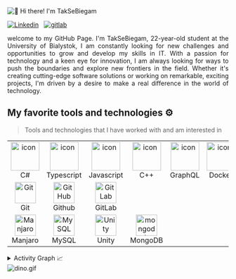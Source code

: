 <img src="https://raw.githubusercontent.com/TakSeBiegam/TakSeBiegam/main/TakSeBiegamIntro.gif" alt="👋 Hi there! I'm TakSeBiegam" title="👋 Hi there! I'm TakSeBiegam"/>

<div align="justify">

[![Linkedin](https://img.shields.io/badge/TakSeBiegam-%231DA1F2.svg?style=for-the-badge&logo=Linkedin&logoColor=white)](https://www.linkedin.com/in/arkadiusz-kurylo/)&nbsp;&nbsp;
[![gitlab](https://img.shields.io/badge/TakSeBiegam-330F63?style=for-the-badge&logo=github&logoColor=white)](https://github.com/TakSeBiegam/)

 
</div>  
<p align="justify"> 
welcome to my GitHub Page. I'm TakSeBiegam, 22-year-old student at the University of Bialystok, I am constantly looking for new challenges and opportunities to grow and develop my skills in IT. With a passion for technology and a keen eye for innovation, I am always looking for ways to push the boundaries and explore new frontiers in the field. Whether it's creating cutting-edge software solutions or working on remarkable, exciting projects, I'm driven by a desire to make a real difference in the world of technology.
 

</p>

## My favorite tools and technologies ⚙️ 

> Tools and technologies that I have worked with and am interested in

<table>
  <tr>
    <td align="center" width="96">
        <img src="https://techstack-generator.vercel.app/csharp-icon.svg" alt="icon" width="65" height="65" />
      <br>C#
    </td>
    <td align="center" width="96">
        <img src="https://techstack-generator.vercel.app/ts-icon.svg" alt="icon" width="65" height="65" />
      <br>Typescript
    </td>
    <td align="center" width="96">
        <img src="https://techstack-generator.vercel.app/js-icon.svg" alt="icon" width="65" height="65" />
      <br>Javascript
    </td>
    <td align="center" width="96">
        <img src="https://techstack-generator.vercel.app/cpp-icon.svg" alt="icon" width="65" height="65" />
      <br>C++
    <td align="center" width="96">
        <img src="https://techstack-generator.vercel.app/graphql-icon.svg" alt="icon" width="65" height="65" />
      <br>GraphQL
    </td>
    <td align="center" width="96">
        <img src="https://techstack-generator.vercel.app/docker-icon.svg" alt="icon" width="65" height="65" />
      <br>Docker
    <td align="center" width="96">
        <img src="https://techstack-generator.vercel.app/kubernetes-icon.svg" alt="icon" width="65" height="65" />
      <br>Kubernetes
    </td>
    </tr>
<tr>
    <td align="center" width="96"> 
        <img src="https://user-images.githubusercontent.com/25181517/192108372-f71d70ac-7ae6-4c0d-8395-51d8870c2ef0.png" width="48" height="48" alt="Git" />
      <br>Git
    </td>
    <td align="center" width="96">
        <img src="https://techstack-generator.vercel.app/github-icon.svg" width="48" height="48" alt="GitHub" />
      <br>Github
    </td>
    <td align="center"  width="96">
        <img src="https://user-images.githubusercontent.com/25181517/192108376-c675d39b-90f6-4073-bde6-5a9291644657.png" width="48" height="48" alt="GitLab" />
      <br>GitLab
    </td>
</tr>
 <tr>
        <td align="center" width="96">
        <img src="https://cdn.icon-icons.com/icons2/1381/PNG/512/manjarowelcome_94304.png" width="48" height="48" alt="Manjaro" />
      <br>Manjaro
</td>
    </td>
        <td align="center" width="96">
        <img src="https://techstack-generator.vercel.app/mysql-icon.svg" width="48" height="48" alt="MySQL" />
      <br>MySQL
    </td>
            <td align="center" width="96">
        <img src="https://skillicons.dev/icons?i=unity" width="48" height="48" alt="Unity" />
      <br>Unity
    </td>
              <td align="center" width="96">
        <img src="https://skillicons.dev/icons?i=mongo" width="48" height="48" alt="mongodb" />
      <br>MongoDB
    </td>
 </tr>
</table>

<details>
  <summary>Activity Graph 📈</summary>
  <br/>
<a href="https://github.com/TakSeBiegam/github-readme-activity-graph"><img alt="TakSeBiegam Activity Chart" src="https://github-readme-activity-graph.cyclic.app/graph?username=TakSeBiegam&bg_color=ffffff&color=000000&line=00ea70&point=403d3d&area=true&hide_border=false" /></a>
</details>

<img data-target="animated-image.replacedImage" alt="dino.gif" class="AnimatedImagePlayer-animatedImage" src="https://github.com/saadeghi/saadeghi/raw/master/dino.gif" style="display: block; opacity: 1;">

